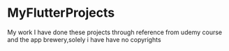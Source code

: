 # MyFlutterProjects
My work
I have done these projects through reference from udemy course and the app brewery,solely i have have no copyrights
